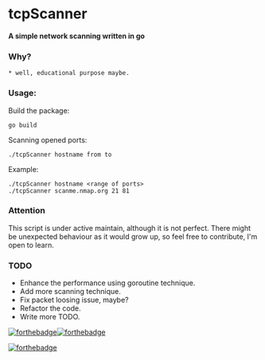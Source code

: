 # tcpScanner

**A simple network scanning written in go**

### Why?
    * well, educational purpose maybe.

### Usage:
Build the package:
```shell
go build
```

Scanning opened ports:
```shell
./tcpScanner hostname from to
```

Example:
```shell
./tcpScanner hostname <range of ports>
./tcpScanner scanme.nmap.org 21 81
```

### Attention

This script is under active maintain, although it is not perfect.
There might be unexpected behaviour as it would grow up, so feel free to contribute,
I'm open to learn.

### TODO
* Enhance the performance using goroutine technique.
* Add more scanning technique.
* Fix packet loosing issue, maybe?
* Refactor the code.
* Write more TODO.

[![forthebadge](https://forthebadge.com/images/badges/made-with-go.svg)](https://forthebadge.com)[![forthebadge](https://forthebadge.com/images/badges/built-with-love.svg)](https://forthebadge.com)

[![forthebadge](https://forthebadge.com/images/badges/works-on-my-machine.svg)](https://forthebadge.com)
